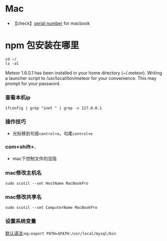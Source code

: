 # Mac
- 【check】[serial number](https://checkcoverage.apple.com/cn/zh/) for macbook
# npm 包安装在哪里
```
cd ~/
ls -al
```
Meteor 1.6.0.1 has been installed in your home directory (~/.meteor).
Writing a launcher script to /usr/local/bin/meteor for your convenience.
This may prompt for your password.

### 查看本机ip
```
ifconfig | grep "inet " | grep -v 127.0.0.1
```
### 操作技巧
- 光标移到句首`control+a`，句尾`control+e`
### com+shift+.
- mac下控制文件的显隐
### mac修改主机名
`sudo scutil --set HostName MacBookPro`
### mac修改共享名
`sudo scutil --set ComputerName MacBookPro`
### 设置系统变量
[默认语法](https://www.cnblogs.com/shineqiujuan/p/4693404.html):`eg:export PATH=$PATH:/usr/local/mysql/bin`

